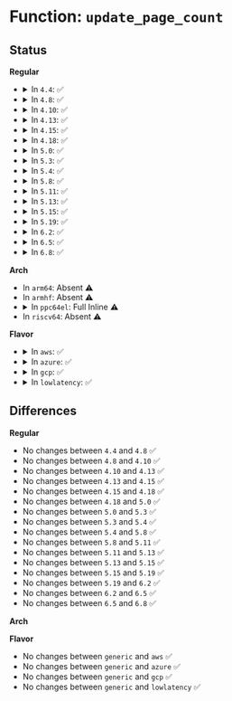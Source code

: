 # Function: <code>update_page_count</code>

## Status
<b>Regular</b>
<ul>
<li>
<details>
<summary>In <code>4.4</code>: ✅</summary>

```c
void update_page_count(int level, long unsigned int pages);
```

**Collision:** Unique Global

**Inline:** No

**Transformation:** False

**Instances:**

```
In arch/x86/mm/pageattr.c (ffffffff8106d0e0)
Location: arch/x86/mm/pageattr.c:59
Inline: False
Direct callers:
  - arch/x86/mm/init_64.c:phys_pte_init
  - arch/x86/mm/init_64.c:phys_pmd_init
  - arch/x86/mm/init_64.c:phys_pud_init
  - arch/x86/mm/init_64.c:remove_pagetable
  - arch/x86/mm/init_64.c:remove_pagetable
  - arch/x86/mm/init_64.c:remove_pagetable
```
**Symbols:**

```
ffffffff8106d0e0-ffffffff8106d11b: update_page_count (STB_GLOBAL)
```
</details>
</li>
<li>
<details>
<summary>In <code>4.8</code>: ✅</summary>

```c
void update_page_count(int level, long unsigned int pages);
```

**Collision:** Unique Global

**Inline:** No

**Transformation:** False

**Instances:**

```
In arch/x86/mm/pageattr.c (ffffffff8106cf10)
Location: arch/x86/mm/pageattr.c:59
Inline: False
Direct callers:
  - arch/x86/mm/init_64.c:remove_pagetable
  - arch/x86/mm/init_64.c:remove_pagetable
  - arch/x86/mm/init_64.c:remove_pagetable
  - arch/x86/mm/init_64.c:phys_pud_init
  - arch/x86/mm/init_64.c:phys_pmd_init
  - arch/x86/mm/init_64.c:phys_pte_init
```
**Symbols:**

```
ffffffff8106cf10-ffffffff8106cf4b: update_page_count (STB_GLOBAL)
```
</details>
</li>
<li>
<details>
<summary>In <code>4.10</code>: ✅</summary>

```c
void update_page_count(int level, long unsigned int pages);
```

**Collision:** Unique Global

**Inline:** No

**Transformation:** False

**Instances:**

```
In arch/x86/mm/pageattr.c (ffffffff81070b50)
Location: arch/x86/mm/pageattr.c:59
Inline: False
Direct callers:
  - arch/x86/mm/init_64.c:remove_pagetable
  - arch/x86/mm/init_64.c:remove_pagetable
  - arch/x86/mm/init_64.c:remove_pagetable
  - arch/x86/mm/init_64.c:phys_pud_init
  - arch/x86/mm/init_64.c:phys_pmd_init
  - arch/x86/mm/init_64.c:phys_pte_init
```
**Symbols:**

```
ffffffff81070b50-ffffffff81070b8b: update_page_count (STB_GLOBAL)
```
</details>
</li>
<li>
<details>
<summary>In <code>4.13</code>: ✅</summary>

```c
void update_page_count(int level, long unsigned int pages);
```

**Collision:** Unique Global

**Inline:** No

**Transformation:** False

**Instances:**

```
In arch/x86/mm/pageattr.c (ffffffff81070290)
Location: arch/x86/mm/pageattr.c:60
Inline: False
Direct callers:
  - arch/x86/mm/init_64.c:remove_pagetable
  - arch/x86/mm/init_64.c:remove_pud_table
  - arch/x86/mm/init_64.c:remove_pud_table
  - arch/x86/mm/init_64.c:remove_pud_table
  - arch/x86/mm/init_64.c:phys_pud_init
  - arch/x86/mm/init_64.c:phys_pmd_init
  - arch/x86/mm/init_64.c:phys_pte_init
```
**Symbols:**

```
ffffffff81070290-ffffffff810702cb: update_page_count (STB_GLOBAL)
```
</details>
</li>
<li>
<details>
<summary>In <code>4.15</code>: ✅</summary>

```c
void update_page_count(int level, long unsigned int pages);
```

**Collision:** Unique Global

**Inline:** No

**Transformation:** False

**Instances:**

```
In arch/x86/mm/pageattr.c (ffffffff81075780)
Location: arch/x86/mm/pageattr.c:60
Inline: False
Direct callers:
  - arch/x86/mm/init_64.c:remove_pagetable
  - arch/x86/mm/init_64.c:remove_pud_table
  - arch/x86/mm/init_64.c:remove_pud_table
  - arch/x86/mm/init_64.c:remove_pud_table
  - arch/x86/mm/init_64.c:phys_pud_init
  - arch/x86/mm/init_64.c:phys_pmd_init
  - arch/x86/mm/init_64.c:phys_pte_init
```
**Symbols:**

```
ffffffff81075780-ffffffff810757bb: update_page_count (STB_GLOBAL)
```
</details>
</li>
<li>
<details>
<summary>In <code>4.18</code>: ✅</summary>

```c
void update_page_count(int level, long unsigned int pages);
```

**Collision:** Unique Global

**Inline:** No

**Transformation:** False

**Instances:**

```
In arch/x86/mm/pageattr.c (ffffffff81078260)
Location: arch/x86/mm/pageattr.c:61
Inline: False
Direct callers:
  - arch/x86/mm/init_64.c:remove_pagetable
  - arch/x86/mm/init_64.c:remove_pagetable
  - arch/x86/mm/init_64.c:remove_pagetable
  - arch/x86/mm/init_64.c:remove_pagetable
  - arch/x86/mm/init_64.c:phys_pud_init
  - arch/x86/mm/init_64.c:phys_pmd_init
  - arch/x86/mm/init_64.c:phys_pte_init
```
**Symbols:**

```
ffffffff81078260-ffffffff8107829b: update_page_count (STB_GLOBAL)
```
</details>
</li>
<li>
<details>
<summary>In <code>5.0</code>: ✅</summary>

```c
void update_page_count(int level, long unsigned int pages);
```

**Collision:** Unique Global

**Inline:** No

**Transformation:** False

**Instances:**

```
In arch/x86/mm/pageattr.c (ffffffff8107ea10)
Location: arch/x86/mm/pageattr.c:72
Inline: False
Direct callers:
  - arch/x86/mm/init_64.c:remove_pagetable
  - arch/x86/mm/init_64.c:remove_pagetable
  - arch/x86/mm/init_64.c:remove_pagetable
  - arch/x86/mm/init_64.c:remove_pagetable
  - arch/x86/mm/init_64.c:phys_pud_init
  - arch/x86/mm/init_64.c:phys_pmd_init
  - arch/x86/mm/init_64.c:phys_pte_init
```
**Symbols:**

```
ffffffff8107ea10-ffffffff8107ea4b: update_page_count (STB_GLOBAL)
```
</details>
</li>
<li>
<details>
<summary>In <code>5.3</code>: ✅</summary>

```c
void update_page_count(int level, long unsigned int pages);
```

**Collision:** Unique Global

**Inline:** No

**Transformation:** False

**Instances:**

```
In arch/x86/mm/pageattr.c (ffffffff810822f0)
Location: arch/x86/mm/pageattr.c:73
Inline: False
Direct callers:
  - arch/x86/mm/init_64.c:remove_pagetable
  - arch/x86/mm/init_64.c:remove_pagetable
  - arch/x86/mm/init_64.c:remove_pmd_table
  - arch/x86/mm/init_64.c:remove_pmd_table
  - arch/x86/mm/init_64.c:phys_pud_init
  - arch/x86/mm/init_64.c:phys_pmd_init
  - arch/x86/mm/init_64.c:phys_pte_init
```
**Symbols:**

```
ffffffff810822f0-ffffffff8108232b: update_page_count (STB_GLOBAL)
```
</details>
</li>
<li>
<details>
<summary>In <code>5.4</code>: ✅</summary>

```c
void update_page_count(int level, long unsigned int pages);
```

**Collision:** Unique Global

**Inline:** No

**Transformation:** False

**Instances:**

```
In arch/x86/mm/pageattr.c (ffffffff810833b0)
Location: arch/x86/mm/pageattr.c:73
Inline: False
Direct callers:
  - arch/x86/mm/init_64.c:remove_pagetable
  - arch/x86/mm/init_64.c:remove_pagetable
  - arch/x86/mm/init_64.c:remove_pmd_table
  - arch/x86/mm/init_64.c:remove_pmd_table
  - arch/x86/mm/init_64.c:phys_pud_init
  - arch/x86/mm/init_64.c:phys_pmd_init
  - arch/x86/mm/init_64.c:phys_pte_init
```
**Symbols:**

```
ffffffff810833b0-ffffffff810833eb: update_page_count (STB_GLOBAL)
```
</details>
</li>
<li>
<details>
<summary>In <code>5.8</code>: ✅</summary>

```c
void update_page_count(int level, long unsigned int pages);
```

**Collision:** Unique Global

**Inline:** No

**Transformation:** False

**Instances:**

```
In arch/x86/mm/pat/set_memory.c (ffffffff8108cfb0)
Location: arch/x86/mm/pat/set_memory.c:80
Inline: False
Direct callers:
  - arch/x86/mm/init_64.c:remove_p4d_table
  - arch/x86/mm/init_64.c:remove_pud_table
  - arch/x86/mm/init_64.c:remove_pmd_table
  - arch/x86/mm/init_64.c:remove_pte_table
  - arch/x86/mm/init_64.c:phys_pud_init
  - arch/x86/mm/init_64.c:phys_pmd_init
  - arch/x86/mm/init_64.c:phys_pte_init
```
**Symbols:**

```
ffffffff8108cfb0-ffffffff8108cfeb: update_page_count (STB_GLOBAL)
```
</details>
</li>
<li>
<details>
<summary>In <code>5.11</code>: ✅</summary>

```c
void update_page_count(int level, long unsigned int pages);
```

**Collision:** Unique Global

**Inline:** No

**Transformation:** False

**Instances:**

```
In arch/x86/mm/pat/set_memory.c (ffffffff8108ce80)
Location: arch/x86/mm/pat/set_memory.c:80
Inline: False
Direct callers:
  - arch/x86/mm/init_64.c:remove_p4d_table
  - arch/x86/mm/init_64.c:remove_pud_table
  - arch/x86/mm/init_64.c:remove_pmd_table
  - arch/x86/mm/init_64.c:remove_pte_table
  - arch/x86/mm/init_64.c:phys_pud_init
  - arch/x86/mm/init_64.c:phys_pmd_init
  - arch/x86/mm/init_64.c:phys_pte_init
```
**Symbols:**

```
ffffffff8108ce80-ffffffff8108cebb: update_page_count (STB_GLOBAL)
```
</details>
</li>
<li>
<details>
<summary>In <code>5.13</code>: ✅</summary>

```c
void update_page_count(int level, long unsigned int pages);
```

**Collision:** Unique Global

**Inline:** No

**Transformation:** False

**Instances:**

```
In arch/x86/mm/pat/set_memory.c (ffffffff8108da70)
Location: arch/x86/mm/pat/set_memory.c:82
Inline: False
Direct callers:
  - arch/x86/mm/init_64.c:remove_p4d_table
  - arch/x86/mm/init_64.c:remove_pud_table
  - arch/x86/mm/init_64.c:remove_pmd_table
  - arch/x86/mm/init_64.c:remove_pmd_table
  - arch/x86/mm/init_64.c:phys_pud_init
  - arch/x86/mm/init_64.c:phys_pmd_init
  - arch/x86/mm/init_64.c:phys_pte_init
```
**Symbols:**

```
ffffffff8108da70-ffffffff8108daab: update_page_count (STB_GLOBAL)
```
</details>
</li>
<li>
<details>
<summary>In <code>5.15</code>: ✅</summary>

```c
void update_page_count(int level, long unsigned int pages);
```

**Collision:** Unique Global

**Inline:** No

**Transformation:** False

**Instances:**

```
In arch/x86/mm/pat/set_memory.c (ffffffff8109d300)
Location: arch/x86/mm/pat/set_memory.c:82
Inline: False
Direct callers:
  - arch/x86/mm/init_64.c:remove_p4d_table
  - arch/x86/mm/init_64.c:remove_pud_table
  - arch/x86/mm/init_64.c:remove_pmd_table
  - arch/x86/mm/init_64.c:remove_pmd_table
  - arch/x86/mm/init_64.c:phys_pud_init
  - arch/x86/mm/init_64.c:phys_pmd_init
  - arch/x86/mm/init_64.c:phys_pte_init
```
**Symbols:**

```
ffffffff8109d300-ffffffff8109d35f: update_page_count (STB_GLOBAL)
```
</details>
</li>
<li>
<details>
<summary>In <code>5.19</code>: ✅</summary>

```c
void update_page_count(int level, long unsigned int pages);
```

**Collision:** Unique Global

**Inline:** No

**Transformation:** False

**Instances:**

```
In arch/x86/mm/pat/set_memory.c (ffffffff810b0bb0)
Location: arch/x86/mm/pat/set_memory.c:85
Inline: False
Direct callers:
  - arch/x86/mm/init_64.c:remove_p4d_table
  - arch/x86/mm/init_64.c:remove_pud_table
  - arch/x86/mm/init_64.c:remove_pmd_table
  - arch/x86/mm/init_64.c:remove_pmd_table
  - arch/x86/mm/init_64.c:phys_pud_init
  - arch/x86/mm/init_64.c:phys_pmd_init
  - arch/x86/mm/init_64.c:phys_pte_init
```
**Symbols:**

```
ffffffff810b0bb0-ffffffff810b0c15: update_page_count (STB_GLOBAL)
```
</details>
</li>
<li>
<details>
<summary>In <code>6.2</code>: ✅</summary>

```c
void update_page_count(int level, long unsigned int pages);
```

**Collision:** Unique Global

**Inline:** No

**Transformation:** False

**Instances:**

```
In arch/x86/mm/pat/set_memory.c (ffffffff810cb2a0)
Location: arch/x86/mm/pat/set_memory.c:86
Inline: False
Direct callers:
  - arch/x86/mm/init_64.c:remove_p4d_table
  - arch/x86/mm/init_64.c:remove_pud_table
  - arch/x86/mm/init_64.c:remove_pmd_table
  - arch/x86/mm/init_64.c:remove_pmd_table
  - arch/x86/mm/init_64.c:phys_pud_init
  - arch/x86/mm/init_64.c:phys_pmd_init
  - arch/x86/mm/init_64.c:phys_pte_init
```
**Symbols:**

```
ffffffff810cb2a0-ffffffff810cb305: update_page_count (STB_GLOBAL)
```
</details>
</li>
<li>
<details>
<summary>In <code>6.5</code>: ✅</summary>

```c
void update_page_count(int level, long unsigned int pages);
```

**Collision:** Unique Global

**Inline:** No

**Transformation:** False

**Instances:**

```
In arch/x86/mm/pat/set_memory.c (ffffffff810ce8c0)
Location: arch/x86/mm/pat/set_memory.c:87
Inline: False
Direct callers:
  - arch/x86/mm/init_64.c:remove_p4d_table
  - arch/x86/mm/init_64.c:remove_pud_table
  - arch/x86/mm/init_64.c:remove_pmd_table
  - arch/x86/mm/init_64.c:remove_pmd_table
  - arch/x86/mm/init_64.c:phys_pud_init
  - arch/x86/mm/init_64.c:phys_pmd_init
  - arch/x86/mm/init_64.c:phys_pte_init
```
**Symbols:**

```
ffffffff810ce8c0-ffffffff810ce916: update_page_count (STB_GLOBAL)
```
</details>
</li>
<li>
<details>
<summary>In <code>6.8</code>: ✅</summary>

```c
void update_page_count(int level, long unsigned int pages);
```

**Collision:** Unique Global

**Inline:** No

**Transformation:** False

**Instances:**

```
In arch/x86/mm/pat/set_memory.c (ffffffff810d6fa0)
Location: arch/x86/mm/pat/set_memory.c:87
Inline: False
Direct callers:
  - arch/x86/mm/init_64.c:remove_p4d_table
  - arch/x86/mm/init_64.c:remove_pud_table
  - arch/x86/mm/init_64.c:remove_pmd_table
  - arch/x86/mm/init_64.c:remove_pmd_table
  - arch/x86/mm/init_64.c:phys_pud_init
  - arch/x86/mm/init_64.c:phys_pmd_init
  - arch/x86/mm/init_64.c:phys_pte_init
```
**Symbols:**

```
ffffffff810d6fa0-ffffffff810d6ff6: update_page_count (STB_GLOBAL)
```
</details>
</li>
</ul>
<b>Arch</b>
<ul>
<li>
In <code>arm64</code>: Absent ⚠️
</li>
<li>
In <code>armhf</code>: Absent ⚠️
</li>
<li>
<details>
<summary>In <code>ppc64el</code>: Full Inline ⚠️</summary>

**Collision:** Unique Static

**Inline:** Full

**Transformation:** False

**Instances:**

```
In arch/powerpc/mm/book3s64/radix_pgtable.c (c000000000eeb8cc)
Location: arch/powerpc/include/asm/book3s/64/pgalloc.h:176
Inline: True
Inline callers:
  - arch/powerpc/mm/book3s64/radix_pgtable.c:create_physical_mapping
```
</details>
</li>
<li>
In <code>riscv64</code>: Absent ⚠️
</li>
</ul>
<b>Flavor</b>
<ul>
<li>
<details>
<summary>In <code>aws</code>: ✅</summary>

```c
void update_page_count(int level, long unsigned int pages);
```

**Collision:** Unique Global

**Inline:** No

**Transformation:** False

**Instances:**

```
In arch/x86/mm/pageattr.c (ffffffff810823b0)
Location: arch/x86/mm/pageattr.c:73
Inline: False
Direct callers:
  - arch/x86/mm/init_64.c:remove_pagetable
  - arch/x86/mm/init_64.c:remove_pagetable
  - arch/x86/mm/init_64.c:remove_pmd_table
  - arch/x86/mm/init_64.c:remove_pmd_table
  - arch/x86/mm/init_64.c:phys_pud_init
  - arch/x86/mm/init_64.c:phys_pmd_init
  - arch/x86/mm/init_64.c:phys_pte_init
```
**Symbols:**

```
ffffffff810823b0-ffffffff810823eb: update_page_count (STB_GLOBAL)
```
</details>
</li>
<li>
<details>
<summary>In <code>azure</code>: ✅</summary>

```c
void update_page_count(int level, long unsigned int pages);
```

**Collision:** Unique Global

**Inline:** No

**Transformation:** False

**Instances:**

```
In arch/x86/mm/pageattr.c (ffffffff810711a0)
Location: arch/x86/mm/pageattr.c:73
Inline: False
Direct callers:
  - arch/x86/mm/init_64.c:remove_pagetable
  - arch/x86/mm/init_64.c:remove_pagetable
  - arch/x86/mm/init_64.c:remove_pmd_table
  - arch/x86/mm/init_64.c:remove_pmd_table
  - arch/x86/mm/init_64.c:phys_pud_init
  - arch/x86/mm/init_64.c:phys_pmd_init
  - arch/x86/mm/init_64.c:phys_pte_init
```
**Symbols:**

```
ffffffff810711a0-ffffffff810711db: update_page_count (STB_GLOBAL)
```
</details>
</li>
<li>
<details>
<summary>In <code>gcp</code>: ✅</summary>

```c
void update_page_count(int level, long unsigned int pages);
```

**Collision:** Unique Global

**Inline:** No

**Transformation:** False

**Instances:**

```
In arch/x86/mm/pageattr.c (ffffffff81082360)
Location: arch/x86/mm/pageattr.c:73
Inline: False
Direct callers:
  - arch/x86/mm/init_64.c:remove_pagetable
  - arch/x86/mm/init_64.c:remove_pagetable
  - arch/x86/mm/init_64.c:remove_pmd_table
  - arch/x86/mm/init_64.c:remove_pmd_table
  - arch/x86/mm/init_64.c:phys_pud_init
  - arch/x86/mm/init_64.c:phys_pmd_init
  - arch/x86/mm/init_64.c:phys_pte_init
```
**Symbols:**

```
ffffffff81082360-ffffffff8108239b: update_page_count (STB_GLOBAL)
```
</details>
</li>
<li>
<details>
<summary>In <code>lowlatency</code>: ✅</summary>

```c
void update_page_count(int level, long unsigned int pages);
```

**Collision:** Unique Global

**Inline:** No

**Transformation:** False

**Instances:**

```
In arch/x86/mm/pageattr.c (ffffffff81084480)
Location: arch/x86/mm/pageattr.c:73
Inline: False
Direct callers:
  - arch/x86/mm/init_64.c:remove_pagetable
  - arch/x86/mm/init_64.c:remove_pagetable
  - arch/x86/mm/init_64.c:remove_pmd_table
  - arch/x86/mm/init_64.c:remove_pmd_table
  - arch/x86/mm/init_64.c:phys_pud_init
  - arch/x86/mm/init_64.c:phys_pmd_init
  - arch/x86/mm/init_64.c:phys_pte_init
```
**Symbols:**

```
ffffffff81084480-ffffffff810844b9: update_page_count (STB_GLOBAL)
```
</details>
</li>
</ul>

## Differences
<b>Regular</b>
<ul>
<li>
No changes between <code>4.4</code> and <code>4.8</code> ✅
</li>
<li>
No changes between <code>4.8</code> and <code>4.10</code> ✅
</li>
<li>
No changes between <code>4.10</code> and <code>4.13</code> ✅
</li>
<li>
No changes between <code>4.13</code> and <code>4.15</code> ✅
</li>
<li>
No changes between <code>4.15</code> and <code>4.18</code> ✅
</li>
<li>
No changes between <code>4.18</code> and <code>5.0</code> ✅
</li>
<li>
No changes between <code>5.0</code> and <code>5.3</code> ✅
</li>
<li>
No changes between <code>5.3</code> and <code>5.4</code> ✅
</li>
<li>
No changes between <code>5.4</code> and <code>5.8</code> ✅
</li>
<li>
No changes between <code>5.8</code> and <code>5.11</code> ✅
</li>
<li>
No changes between <code>5.11</code> and <code>5.13</code> ✅
</li>
<li>
No changes between <code>5.13</code> and <code>5.15</code> ✅
</li>
<li>
No changes between <code>5.15</code> and <code>5.19</code> ✅
</li>
<li>
No changes between <code>5.19</code> and <code>6.2</code> ✅
</li>
<li>
No changes between <code>6.2</code> and <code>6.5</code> ✅
</li>
<li>
No changes between <code>6.5</code> and <code>6.8</code> ✅
</li>
</ul>
<b>Arch</b>
<ul>
</ul>
<b>Flavor</b>
<ul>
<li>
No changes between <code>generic</code> and <code>aws</code> ✅
</li>
<li>
No changes between <code>generic</code> and <code>azure</code> ✅
</li>
<li>
No changes between <code>generic</code> and <code>gcp</code> ✅
</li>
<li>
No changes between <code>generic</code> and <code>lowlatency</code> ✅
</li>
</ul>

